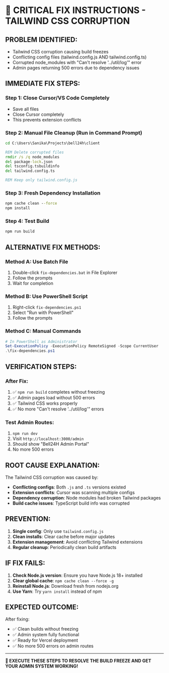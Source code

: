 # 🚨 CRITICAL FIX INSTRUCTIONS - TAILWIND CSS CORRUPTION

## **PROBLEM IDENTIFIED:**
- Tailwind CSS corruption causing build freezes
- Conflicting config files (tailwind.config.js AND tailwind.config.ts)
- Corrupted node_modules with "Can't resolve '../util/log'" error
- Admin pages returning 500 errors due to dependency issues

## **IMMEDIATE FIX STEPS:**

### **Step 1: Close Cursor/VS Code Completely**
- Save all files
- Close Cursor completely
- This prevents extension conflicts

### **Step 2: Manual File Cleanup (Run in Command Prompt)**
```cmd
cd C:\Users\Sanika\Projects\bell24h\client

REM Delete corrupted files
rmdir /s /q node_modules
del package-lock.json
del tsconfig.tsbuildinfo
del tailwind.config.ts

REM Keep only tailwind.config.js
```

### **Step 3: Fresh Dependency Installation**
```cmd
npm cache clean --force
npm install
```

### **Step 4: Test Build**
```cmd
npm run build
```

## **ALTERNATIVE FIX METHODS:**

### **Method A: Use Batch File**
1. Double-click `fix-dependencies.bat` in File Explorer
2. Follow the prompts
3. Wait for completion

### **Method B: Use PowerShell Script**
1. Right-click `fix-dependencies.ps1`
2. Select "Run with PowerShell"
3. Follow the prompts

### **Method C: Manual Commands**
```powershell
# In PowerShell as Administrator
Set-ExecutionPolicy -ExecutionPolicy RemoteSigned -Scope CurrentUser
.\fix-dependencies.ps1
```

## **VERIFICATION STEPS:**

### **After Fix:**
1. ✅ `npm run build` completes without freezing
2. ✅ Admin pages load without 500 errors
3. ✅ Tailwind CSS works properly
4. ✅ No more "Can't resolve '../util/log'" errors

### **Test Admin Routes:**
1. `npm run dev`
2. Visit `http://localhost:3000/admin`
3. Should show "Bell24H Admin Portal"
4. No more 500 errors

## **ROOT CAUSE EXPLANATION:**

The Tailwind CSS corruption was caused by:
- **Conflicting configs**: Both `.js` and `.ts` versions existed
- **Extension conflicts**: Cursor was scanning multiple configs
- **Dependency corruption**: Node modules had broken Tailwind packages
- **Build cache issues**: TypeScript build info was corrupted

## **PREVENTION:**

1. **Single config**: Only use `tailwind.config.js`
2. **Clean installs**: Clear cache before major updates
3. **Extension management**: Avoid conflicting Tailwind extensions
4. **Regular cleanup**: Periodically clean build artifacts

## **IF FIX FAILS:**

1. **Check Node.js version**: Ensure you have Node.js 18+ installed
2. **Clear global cache**: `npm cache clean --force -g`
3. **Reinstall Node.js**: Download fresh from nodejs.org
4. **Use Yarn**: Try `yarn install` instead of npm

## **EXPECTED OUTCOME:**

After fixing:
- ✅ Clean builds without freezing
- ✅ Admin system fully functional
- ✅ Ready for Vercel deployment
- ✅ No more 500 errors on admin routes

---

**🎯 EXECUTE THESE STEPS TO RESOLVE THE BUILD FREEZE AND GET YOUR ADMIN SYSTEM WORKING!**
